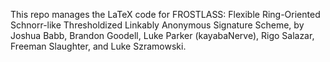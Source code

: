 This repo manages the LaTeX code for FROSTLASS: Flexible Ring-Oriented Schnorr-like Thresholdized Linkably Anonymous Signature Scheme, by Joshua Babb, Brandon Goodell, Luke Parker (kayabaNerve), Rigo Salazar, Freeman Slaughter, and Luke Szramowski.

